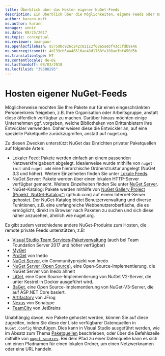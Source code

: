 ```yaml
---
title: Überblick über das Hosten eigener NuGet-Feeds
description: Ein Überblick über die Möglichkeiten, eigene Feeds oder Kataloge für NuGet-Pakete lokal oder remote zu hosten
author: karann-msft
ms.author: karann
manager: unnir
ms.date: 08/25/2017
ms.topic: conceptual
ms.reviewer: anangaur
ms.openlocfilehash: 95750bc926c242c02112f68a5aebf43c5fdb9a46
ms.sourcegitcommit: 4d139cb54a46616ae48d1768fa108ae3bf450d5b
ms.translationtype: HT
ms.contentlocale: de-DE
ms.lasthandoff: 08/03/2018
ms.locfileid: "39508295"
---
```

# <a name="hosting-your-own-nuget-feeds"></a>Hosten eigener NuGet-Feeds

Möglicherweise möchten Sie Ihre Pakete nur für einen eingeschränkten Personenkreis freigeben, z.B. Ihre Organisation oder Arbeitsgruppe, anstatt diese öffentlich verfügbar zu machen. Darüber hinaus möchten einige Unternehmen ggf. vorgeben, welche Bibliotheken von Drittanbietern ihre Entwickler verwenden. Daher weisen diese die Entwickler an, auf eine spezielle Paketquelle zurückzugreifen, anstatt auf nuget.org.

Zu diesen Zwecken unterstützt NuGet das Einrichten privater Paketquellen auf folgende Arten:

- Lokaler Feed: Pakete werden einfach an einem passenden Netzwerkfreigabeort abgelegt. Idealerweise wurde mithilfe von `nuget init` und `nuget add` eine hierarchische Ordnerstruktur angelegt (NuGet 3.3 und höher). Weitere Einzelheiten finden Sie unter [Lokale Feeds](../hosting-packages/local-feeds.md).
- NuGet.Server: Pakete werden über einen lokalen HTTP-Server verfügbar gemacht. Weitere Einzelheiten finden Sie unter [NuGet.Server](../hosting-packages/nuget-server.md).
- NuGet-Katalog: Pakete werden mithilfe von [NuGet Gallery Project (Projekt „NuGet-Katalog“)](https://github.com/NuGet/NuGetGallery#build-and-run-the-gallery-in-arbitrary-number-easy-steps) (github.com) auf einem Internet-Server gehostet. Der NuGet-Katalog bietet Benutzerverwaltung und diverse Funktionen, z.B. eine umfangreiche Webbenutzeroberfläche, die es ermöglicht, direkt im Browser nach Paketen zu suchen und sich diese näher anzusehen, ähnlich wie nuget.org.

Es gibt zudem verschiedene andere NuGet-Produkte zum Hosten, die remote private Feeds unterstützen, z.B:

- [Visual Studio Team Services-Paketverwaltung](https://www.visualstudio.com/docs/package/nuget/publish) (auch bei Team Foundation Server 2017 und höher verfügbar)
- [MyGet](http://myget.org)
- [ProGet](http://inedo.com/proget) von Inedo
- [NuGet Server](http://nugetserver.net/), ein Communityprojekt von Inedo
- [NuGet Server (Open Source)](http://nuget-server.net), eine Open-Source-Implementierung, die NuGet Server von Inedo ähnelt
- [LiGet](https://github.com/ai-traders/liget), eine Open Source-Implementierung von NuGet V2-Server, die unter Kestrel in Docker ausgeführt wird.
- [BaGet](https://github.com/loic-sharma/BaGet), eine Open Source-Implementierung von NuGet-V3-Server, die auf ASP.NET Core basiert.
- [Artifactory](https://www.jfrog.com/artifactory/) von JFrog
- [Nexus](http://www.sonatype.org/nexus/) von Sonatype
- [TeamCity](https://www.jetbrains.com/teamcity/) von JetBrains

Unabhängig davon, wie Pakete gehostet werden, können Sie auf diese zugreifen, indem Sie diese der Liste verfügbarer Datenquellen in `NuGet.Config` hinzufügen. Dies kann in Visual Studio ausgeführt werden, wie im Absatz zum Thema [Paketquellen](../tools/package-manager-ui.md#package-sources) beschrieben, oder über die Befehlszeile mithilfe von [`nuget sources`](../tools/cli-ref-sources.md). Bei dem Pfad zu einer Datenquelle kann es sich um einen Pfadnamen für einen lokalen Ordner, um einen Netzwerknamen oder eine URL handeln.
